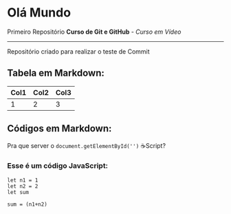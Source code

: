 # Olá Mundo
 Primeiro Repositório **Curso de Git e GitHub** - *Curso em Vídeo*
 
 ***

 Repositório criado para realizar o teste de Commit
 
 ## Tabela em Markdown:
 
  Col1 | Col2 | Col3
 ---|---|---
 1| 2| 3
 
 ## Códigos em Markdown:
 
 Pra que server o `document.getElementById('')` ☕Script?
 
 ### Esse é um código JavaScript:
```
let n1 = 1
let n2 = 2
let sum

sum = (n1+n2)
```
